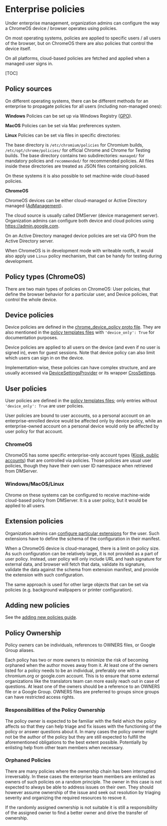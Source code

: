 # Enterprise policies

Under enterprise management, organization admins can configure the way a
ChromeOS device / browser operates using policies.

On most operating systems, policies are applied to specific users / all users
of the browser, but on ChromeOS there are also policies that control the device
itself.

On all platforms, cloud-based policies are fetched and applied when a managed
user signs in.

[TOC]

## Policy sources

On different operating systems, there can be different methods for an enterprise
to propagate policies for all users (including non-managed ones):

**Windows** Policies can be set up via Windows Registry ([GPO](https://en.wikipedia.org/wiki/Group_Policy)).

**MacOS** Policies can be set via Mac preferences system.

**Linux** Policies can be set via files in specific directories:

The base directory is `/etc/chromium/policies` for Chromium builds,
 `/etc/opt/chrome/policies/` for official Chrome and Chrome for Testing builds.
The base directory contains two subdirectories: `managed/` for mandatory
policies and `recommended/` for recommended policies. All files inside these
directories are treated as JSON files containing policies.

On these systems it is also possible to set machine-wide cloud-based policies.

**ChromeOS**

ChromeOS devices can be either cloud-managed or Active Directory managed
([AdManagement](https://support.google.com/chrome/a?p=ad)).

The cloud source is usually called DMServer (device management server).
Organization admins can configure both device and cloud policies using
https://admin.google.com.

On an Active Directory managed device policies are set via GPO from the Active
Directory server.

When ChromeOS is in development mode with writeable rootfs, it would also
apply use `Linux` policy mechanism, that can be handy for testing during
development.

## Policy types (ChromeOS)

There are two main types of policies on ChromeOS: User policies, that define
the browser behavior for a particular user, and Device policies, that control
the whole device.

## Device policies

Device policies are defined in the [chrome_device_policy proto file](https://cs.chromium.org/chromium/src/components/policy/proto/chrome_device_policy.proto).
They are also mentioned in the [policy templates files](https://cs.chromium.org/chromium/src/components/policy/resources/templates/)
with `'device_only': True` for documentation purposes.

Device policies are applied to all users on the device (and even if no user
is signed in), even for guest sessions. Note that device policy can also limit
which users can sign in on the device.

Implementation-wise, these policies can have complex structure, and are
usually accessed via
[DeviceSettingsProvider](https://cs.chromium.org/chromium/src/chrome/browser/ash/settings/device_settings_provider.h)
or its wrapper [CrosSettings](https://cs.chromium.org/chromium/src/chrome/browser/ash/settings/cros_settings.h).

## User policies

User policies are defined in the [policy templates files](https://cs.chromium.org/chromium/src/components/policy/resources/templates/);
only entries without `'device_only': True` are user policies.

User policies are bound to user accounts, so a personal account on
an enterprise-enrolled device would be affected only by device policy, while
an enterprise-owned account on a personal device would only be affected by user
policy for that account.

### ChromeOS
ChromeOS has some specific enterprise-only account types ([Kiosk, public
accounts](kiosk_public_session.md)) that are controlled via policies. Those
policies are usual user policies, though they have their own user ID namespace
when retrieved from DMServer.

### Windows/MacOS/Linux
Chrome on these systems can be configured to receive machine-wide cloud-based
policy from DMServer. It is a user policy, but it would be applied to all
users.

## Extension policies

Organization admins can [configure particular extensions](https://www.chromium.org/administrators/configuring-policy-for-extensions)
for the user. Such extensions have to define the schema of the configuration
in their manifest.

When a ChromeOS device is cloud-managed, there is a limit on policy size.
As such configuration can be relatively large, it is not provided as a part
of user policy. Instead, user policy will only include URL and hash signature
for external data, and browser will fetch that data, validate its signature,
validate the data against the schema from extension manifest, and provide the
extension with such configuration.

The same approach is used for other large objects that can be set via
policies (e.g. background wallpapers or printer configuration).

## Adding new policies

See the [adding new policies guide](add_new_policy.md#adding-a-new-policy).

## Policy Ownership

Policy owners can be individuals, references to OWNERS files, or Google Group
aliases.

Each policy has two or more owners to minimize the risk of becoming orphaned
when the author moves away from it.
At least one of the owners listed for a policy needs to be an individual,
preferably one with a chromium.org or google.com account. This is to ensure
that some external organizations like the translators team can more easily
reach out in case of questions.
At least one of the owners should be a reference to an OWNERS file or a Google
Group. OWNERS files are preferred to groups since groups can have restricted
access rights.

### Responsibilities of the Policy Ownership

The policy owner is expected to be familiar with the field which the policy
affects so that they can help triage and fix issues with the functioning of the
policy or answer questions about it. In many cases the policy owner might not be
the author of the policy but they are still expected to fulfill the aforementioned
obligations to the best extent possible. Potentially by enlisting help from other
team members when necessary.

### Orphaned Policies

There are many policies where the ownership chain has been interrupted irreversably.
In these cases the enterprise team members are enlisted as owners of such policies
on a random principle. The owner in this case is not expected to always be able to
address issues on their own. They should however assume ownership of the issue and
seek out resolution by triaging severity and organizing the required resources to
resove it.

If the randomly assigned ownership is not suitable it is still a responsibility of
the assigned owner to find a better owner and drive the transfer of ownership.
